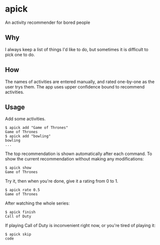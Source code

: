 # apick
An activity recommender for bored people

## Why
I always keep a list of things I'd like to do, but sometimes it is difficult to pick one to do.

## How
The names of activities are entered manually, and rated one-by-one as the user trys them. The app uses upper confidence bound to recommend activities.

## Usage
Add some activities.

    $ apick add "Game of Thrones"
    Game of Thrones
    $ apick add "bowling"
    bowling
    ...

The top recommendation is shown automatically after each command. To show the current recommendation without making any modifications:

    $ apick show
    Game of Thrones

Try it, then when you're done, give it a rating from 0 to 1.

    $ apick rate 0.5
    Game of Thrones

After watching the whole series:

    $ apick finish
    Call of Duty

If playing Call of Duty is inconvenient right now, or you're tired of playing it:

    $ apick skip
    code

    